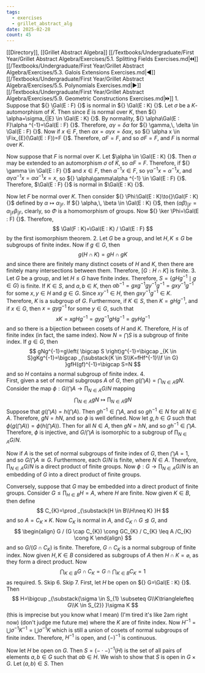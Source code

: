 ```yaml
---
tags:
  - exercises
  - grillet_abstract_alg
date: 2025-02-28
count: 45
---
```

[[Directory]], [[Grillet Abstract Algebra]]
[[/Textbooks/Undergraduate/First Year/Grillet Abstract Algebra/Exercises/5.1. Splitting Fields Exercises.md|🞀🞀]] [[/Textbooks/Undergraduate/First Year/Grillet Abstract Algebra/Exercises/5.3. Galois Extensions Exercises.md|◀]] [[/Textbooks/Undergraduate/First Year/Grillet Abstract Algebra/Exercises/5.5. Polynomials Exercises.md|▶]] [[/Textbooks/Undergraduate/First Year/Grillet Abstract Algebra/Exercises/5.9. Geometric Constructions Exercises.md|🞂🞂]]
1. 
Suppose that ${} \Gal(E : F) {}$ is normal in ${} \Gal(E : K) {}$. Let $\sigma$ be a $K$-automorphism of ${} \bar{K} {}$. Then since $E$ is normal over $K$, then ${} \alpha=\sigma_{|E} \in \Gal(E : K) {}$. By normality, ${} \alpha\Gal(E : F)\alpha ^{-1}=\Gal(E : F) {}$. Therefore, ${} \alpha\gamma=\delta\alpha {}$ for ${} \gamma,\, \delta \in \Gal(E : F) {}$. Now if ${} x \in F {}$, then ${} \alpha x=\alpha\gamma x=\delta\alpha x {}$, so ${} \alpha x \in \Fix_{E}(\Gal(E : F))=F {}$. Therefore, $\alpha F=F {}$, and so $\sigma F=F {}$, and $F$ is normal over $K$.

Now suppose that $F$ is normal over $K {}$. Let $\alpha \in \Gal(E : K) {}$.  Then $\alpha {}$ may be extended to an automorphism $\sigma {}$ of ${} \bar{K} {}$, so $\alpha F=F {}$. Therefore, if ${} \gamma \in \Gal(E : F) {}$ and ${} x \in F {}$, then ${} \alpha ^{-1}x \in F {}$, so ${} \gamma\alpha ^{-1}x=\alpha ^{-1}x {}$, and ${} \alpha\gamma\alpha ^{-1}x=\alpha\alpha ^{-1}x=x {}$, so ${} \alpha\gamma\alpha ^{-1} \in \Gal(E : F) {}$. Therefore, $\Gal(E : F) {}$ is normal in $\Gal(E : K) {}$. 

Now let ${} F {}$ be normal over ${} K {}$. Then consider ${} \Phi:\Gal(E : K)\to{}\Gal(F : K) {}$ defined by ${} \alpha\mapsto \alpha_{|F}$. If ${} \alpha,\, \beta \in \Gal(E : K) {}$, then ${} (\alpha\beta)_{|F}=\alpha_{|F}\beta_{|F} {}$, clearly, so $\Phi$ is a homomorphism of groups. Now ${} \ker \Phi=\Gal(E : F) {}$. Therefore, 
$$
\Gal(F : K)=\Gal(E : K) / \Gal(E : F)
$$
by the first isomorphism theorem.
2. 
Let ${} G$ be a group, and let ${} H,\, K \leq G {}$ be subgroups of finite index. Now if ${} g \in G {}$, then
$$
g(H \cap  K)=gH \cap  gK
$$
and since there are finitely many distinct cosets of ${} H$ and $K$, then there are finitely many intersections between them. Therefore, ${} [G:H \cap K] {}$ is finite.
3. 
Let $G$ be a group, and let $H \leq G {}$ have finite index. Therefore, ${} S={} \{ gHg^{-1} \mid g \in G \} {}$ is finite. If ${} K \in S {}$, and ${} a,\, b \in K {}$, then ${} ab^{-1}=gxg^{-1}gy^{-1}g^{-1}=gxy^{-1}g^{-1} {}$ for some ${} x,\, y \in H {}$ and ${} g \in G {}$. Since ${} xy^{-1} \in H {}$, then ${} gxy^{-1}g^{-1} \in K {}$. Therefore, $K$ is a subgroup of $G$. Furthermore, if ${} K \in S {}$, then ${} K=gHg^{-1} {}$, and if ${} x \in G {}$, then ${} x=gyg^{-1} {}$ for some ${} y \in G {}$, such that 
$$
xK=xgHg^{-1}=gyg^{-1}gHg^{-1}=gyHg^{-1}
$$
and so there is a bijection between cosets of $H$ and $K$. Therefore, $H$ is of finite index (in fact, the same index). Now ${} N=\bigcap S {}$ is a subgroup of finite index. If ${} g \in G {}$, then
$$
gNg^{-1}=g\left( \bigcap S \right)g^{-1}=\bigcap _{K \in S}gKg^{-1}=\bigcap _{\substack{K \in S\\K=fHf^{-1}\\f \in G} }gfH(gf)^{-1}=\bigcap S=N
$$
and so $H {}$ contains a normal subgroup of finite index. 
4.  
First, given a set of normal subgroups ${} A {}$ of $G {}$, then ${} g\left( \bigcap A \right)=\bigcap_{N \in A} gN {}$. Consider the map ${} \phi:G / \bigcap A \to{} \prod_{N \in A} G / N  {}$ mapping
$$
\bigcap _{N \in A} gN \mapsto \prod_{N \in A} gN
$$
Suppose that ${} g\left( \bigcap A \right)=h\left( \bigcap A \right) {}$. Then ${} gh^{-1} \in \bigcap A {}$, and so ${} gh^{-1} \in N {}$ for all ${} N \in A {}$. Therefore, ${} gN=hN {}$, and so $\phi$ is well defined. Now let ${} g,\, h \in G {}$ such that ${} \phi\left( g\left( \bigcap A \right) \right)=\phi\left( h\left( \bigcap A \right) \right) {}$. Then for all ${} N \in A {}$, then ${} gN=hN {}$, and so ${} gh^{-1} \in \bigcap A {}$. Therefore, $\phi {}$ is injective, and ${} G / \bigcap A {}$ is isomorphic to a subgroup of ${} \prod _{N \in A} G /N {}$.

Now if ${} A$ is the set of normal subgroups of finite index of $G$, then ${} \bigcap A=1 {}$, and so ${} G / \bigcap A\cong G {}$. Furthermore, each ${} G /N {}$ is finite, where ${} N \in A {}$. Therefore, ${} \prod _{N \in A} G /N {}$ is a direct product of finite groups. Now ${} \phi:G\to{}\prod _{N \in A} G /N {}$ is an embedding of $G$ into a direct product of finite groups. 

Conversely, suppose that $G$ may be embedded into a direct product of finite groups. Consider ${} G\leq \prod _{H \in B}H=A {}$, where $H$ are finite. Now given ${} K \in B {}$, then define 
$$
C_{K}=\prod _{\substack{H \in B\\H\neq K} }H
$$
and so ${} A=C_{K} \times K {}$. Now $C_{K} {}$ is normal in $A {}$, and ${} C_{K} \cap G \trianglelefteq  G {}$, and
$$
\begin{align}
G / (G \cap  C_{K}) \cong  GC_{K} / C_{K} \leq  A /C_{K} \cong K
\end{align}
$$
and so ${} G / (G \cap C_{K}) {}$ is finite. Therefore, ${} G \cap C_{K} {}$ is a normal subgroup of finite index. Now given ${} H,\, K \in B {}$ considered as subgroups of $A {}$ then ${} H \cap  K=\varnothing  {}$, as they form a direct product. Now 
$$
\bigcap _{K \in B} G \cap C_{K}= G \cap  \bigcap _{K \in B} C_{K}=1
$$
as required. 
5. Skip
6. Skip
7. 
First, let $H {}$ be open on ${} G=\Gal(E : K) {}$. Then 
$$
H=\bigcup _{\substack{\sigma \in S_{1} \subseteq G\\K\trianglelefteq G\\K \in S_{2}} }\sigma K
$$
(this is imprecise but you know what I mean) (I'm tired it's like 2am right now) (don't judge me future me)
where the ${} K$ are of finite index. Now ${} H^{-1}=\bigcup \sigma ^{-1}K^{-1}=\bigcup \sigma ^{-1}K {}$ which is still a union of cosets of normal subgroups of finite index. Therefore, ${} H^{-1} {}$ is open, and ${} (-)^{-1} {}$ is continuous. 

Now let ${} H$ be open on $G$. Then ${} S=(-\cdot -)^{-1}(H) {}$ is the set of all pairs of elements ${} a,\, b \in G {}$ such that ${} ab \in H {}$. We wish to show that $S {}$ is open in ${} G \times G {}$. Let ${} (a,\, b) \in S {}$. Then ${}  {}$
